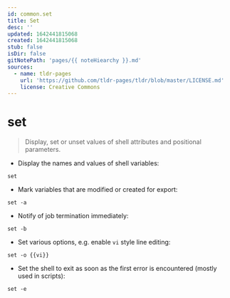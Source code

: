 ```yaml
---
id: common.set
title: Set
desc: ''
updated: 1642441815068
created: 1642441815068
stub: false
isDir: false
gitNotePath: 'pages/{{ noteHiearchy }}.md'
sources:
  - name: tldr-pages
    url: 'https://github.com/tldr-pages/tldr/blob/master/LICENSE.md'
    license: Creative Commons
---
```

# set

> Display, set or unset values of shell attributes and positional parameters.

- Display the names and values of shell variables:

`set`

- Mark variables that are modified or created for export:

`set -a`

- Notify of job termination immediately:

`set -b`

- Set various options, e.g. enable `vi` style line editing:

`set -o {{vi}}`

- Set the shell to exit as soon as the first error is encountered (mostly used in scripts):

`set -e`

